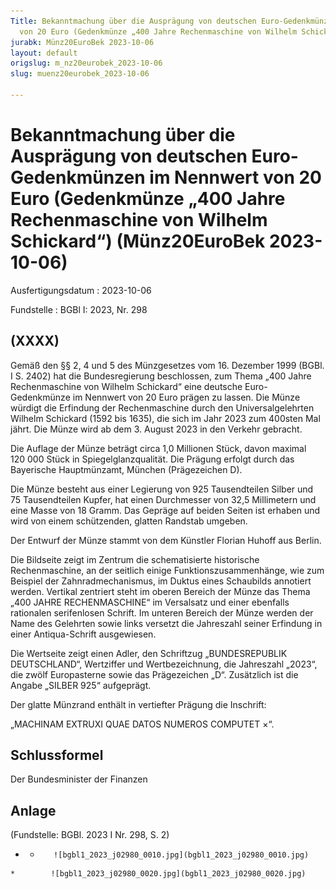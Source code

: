 ```yaml
---
Title: Bekanntmachung über die Ausprägung von deutschen Euro-Gedenkmünzen im Nennwert
  von 20 Euro (Gedenkmünze „400 Jahre Rechenmaschine von Wilhelm Schickard“)
jurabk: Münz20EuroBek 2023-10-06
layout: default
origslug: m_nz20eurobek_2023-10-06
slug: muenz20eurobek_2023-10-06

---
```


# Bekanntmachung über die Ausprägung von deutschen Euro-Gedenkmünzen im Nennwert von 20 Euro (Gedenkmünze „400 Jahre Rechenmaschine von Wilhelm Schickard“) (Münz20EuroBek 2023-10-06)

Ausfertigungsdatum
:   2023-10-06

Fundstelle
:   BGBl I: 2023, Nr. 298


## (XXXX)

Gemäß den §§ 2, 4 und 5 des Münzgesetzes vom 16. Dezember 1999 (BGBl. I S. 2402) hat die Bundesregierung beschlossen, zum Thema „400 Jahre Rechenmaschine von Wilhelm Schickard“ eine deutsche Euro-Gedenkmünze im Nennwert von 20 Euro prägen zu lassen. Die Münze würdigt die Erfindung der Rechenmaschine durch den Universalgelehrten Wilhelm Schickard (1592 bis 1635), die sich im Jahr 2023 zum 400sten Mal jährt. Die Münze wird ab dem 3. August 2023 in den Verkehr gebracht.

Die Auflage der Münze beträgt circa 1,0 Millionen Stück, davon maximal 120 000 Stück in Spiegelglanzqualität. Die Prägung erfolgt durch das Bayerische Hauptmünzamt, München (Prägezeichen D).

Die Münze besteht aus einer Legierung von 925 Tausendteilen Silber und 75 Tausendteilen Kupfer, hat einen Durchmesser von 32,5 Millimetern und eine Masse von 18 Gramm. Das Gepräge auf beiden Seiten ist erhaben und wird von einem schützenden, glatten Randstab umgeben.

Der Entwurf der Münze stammt von dem Künstler Florian Huhoff aus Berlin.

Die Bildseite zeigt im Zentrum die schematisierte historische Rechenmaschine, an der seitlich einige Funktionszusammenhänge, wie zum Beispiel der Zahnradmechanismus, im Duktus eines Schaubilds annotiert werden. Vertikal zentriert steht im oberen Bereich der Münze das Thema „400 JAHRE RECHENMASCHINE“ im Versalsatz und einer ebenfalls rationalen serifenlosen Schrift. Im unteren Bereich der Münze werden der Name des Gelehrten sowie links versetzt die Jahreszahl seiner Erfindung in einer Antiqua-Schrift ausgewiesen.

Die Wertseite zeigt einen Adler, den Schriftzug „BUNDESREPUBLIK DEUTSCHLAND“, Wertziffer und Wertbezeichnung, die Jahreszahl „2023“, die zwölf Europasterne sowie das Prägezeichen „D“. Zusätzlich ist die Angabe „SILBER 925“ aufgeprägt.

Der glatte Münzrand enthält in vertiefter Prägung die Inschrift:

„MACHINAM EXTRUXI QUAE DATOS NUMEROS COMPUTET ×“.


## Schlussformel

Der Bundesminister der Finanzen


## Anlage

(Fundstelle: BGBl. 2023 I Nr. 298, S. 2)



*    *        ![bgbl1_2023_j02980_0010.jpg](bgbl1_2023_j02980_0010.jpg)
    *        ![bgbl1_2023_j02980_0020.jpg](bgbl1_2023_j02980_0020.jpg)


